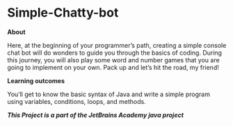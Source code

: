 # Simple-Chatty-bot


**About**

Here, at the beginning of your programmer’s path, creating a simple console chat bot will do wonders to guide you through the basics of coding. During this journey, you will also play some word and number games that you are going to implement on your own. Pack up and let’s hit the road, my friend!

**Learning outcomes**

You’ll get to know the basic syntax of Java and write a simple program using variables, conditions, loops, and methods.

_**This Project is a part of the JetBrains Academy java project**_

